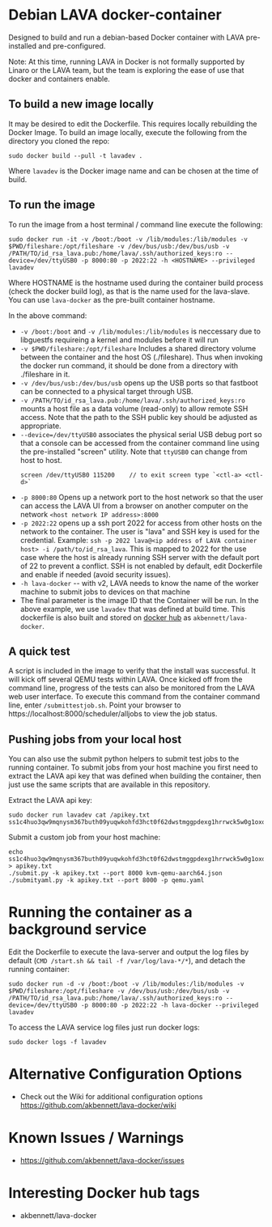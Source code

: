 # Debian LAVA docker-container
Designed to build and run a debian-based Docker container with LAVA pre-installed and pre-configured.

Note: At this time, running LAVA in Docker is not formally supported by Linaro or the LAVA team, but the team is exploring the ease of use that docker and containers enable.

## To build a new image locally
It may be desired to edit the Dockerfile. This requires locally rebuilding the Docker Image. To build an image locally, execute the following from the directory you cloned the repo:

```
sudo docker build --pull -t lavadev .
```
Where `lavadev` is the Docker image name and can be chosen at the time of build.

## To run the image
To run the image from a host terminal / command line execute the following:

```
sudo docker run -it -v /boot:/boot -v /lib/modules:/lib/modules -v $PWD/fileshare:/opt/fileshare -v /dev/bus/usb:/dev/bus/usb -v /PATH/TO/id_rsa_lava.pub:/home/lava/.ssh/authorized_keys:ro --device=/dev/ttyUSB0 -p 8000:80 -p 2022:22 -h <HOSTNAME> --privileged lavadev
```
Where HOSTNAME is the hostname used during the container build process (check the docker build log), as that is the name used for the lava-slave. You can use `lava-docker` as the pre-built container hostname.

In the above command:
* `-v /boot:/boot` and `-v /lib/modules:/lib/modules` is neccessary due to libguestfs requireing a kernel and modules before it will run
* `-v $PWD/fileshare:/opt/fileshare` Includes a shared directory volume between the container and the host OS (./fileshare). Thus when invoking the docker run command, it should be done from a directory with ./fileshare in it.
* `-v /dev/bus/usb:/dev/bus/usb` opens up the USB ports so that fastboot can be connected to a physical target through USB.
* `-v /PATH/TO/id_rsa_lava.pub:/home/lava/.ssh/authorized_keys:ro` mounts a host file as a data volume (read-only) to allow remote SSH access. Note that the path to the SSH public key should be adjusted as appropriate.
* `--device=/dev/ttyUSB0` associates the physical serial USB debug port so that a console can be accessed from the container command line using the pre-installed "screen" utility. Note that `ttyUSB0` can change from host to host.
    ```shell
    screen /dev/ttyUSB0 115200    // to exit screen type `<ctl-a> <ctl-d>`
    ```
* `-p 8000:80` Opens up a network port to the host network so that the user can access the LAVA UI from a browser on another computer on the network `<host network IP address>:8000`
* `-p 2022:22` opens up a ssh port 2022 for access from other hosts on the network to the container. The user is "lava" and SSH key is used for the credential. Example: `ssh -p 2022 lava@<ip address of LAVA container host> -i /path/to/id_rsa_lava`. This is mapped to 2022 for the use case where the host is already running SSH server with the default port of 22 to prevent a conflict. SSH is not enabled by default, edit Dockerfile and enable if needed (avoid security issues).
* `-h lava-docker`  -- with v2, LAVA needs to know the name of the worker machine to submit jobs to devices on that machine
* The final parameter is the image ID that the Container will be run.  In the above example, we use `lavadev` that was defined at build time.  This dockerfile is also built and stored on [docker hub](https://hub.docker.com/r/akbennett/lava-docker) as `akbennett/lava-docker`.

## A quick test
A script is included in the image to verify that the install was successful. It will kick off several QEMU tests within LAVA. Once kicked off from the command line, progress of the tests can also be monitored from the LAVA web user interface. To execute this command from the container command line, enter `/submittestjob.sh`. Point your browser to https://localhost:8000/scheduler/alljobs to view the job status.

## Pushing jobs from your local host
You can also use the submit python helpers to submit test jobs to the running container. To submit jobs from your host machine you first need to extract the LAVA api key that was defined when building the container, then just use the same scripts that are available in this repository.

Extract the LAVA api key:

```
sudo docker run lavadev cat /apikey.txt
ss1c4huo3qw9mqnysm367buth09yuqwkohfd3hct0f62dwstmggpdexg1hrrwck5w0g1oxo3nqnx0ny6n38b1uxeo4s8ii6gz1jiles3zhjo1qiyyr0qzqk51prt7sb7
```

Submit a custom job from your host machine:

```
echo ss1c4huo3qw9mqnysm367buth09yuqwkohfd3hct0f62dwstmggpdexg1hrrwck5w0g1oxo3nqnx0ny6n38b1uxeo4s8ii6gz1jiles3zhjo1qiyyr0qzqk51prt7sb7 > apikey.txt
./submit.py -k apikey.txt --port 8000 kvm-qemu-aarch64.json
./submityaml.py -k apikey.txt --port 8000 -p qemu.yaml
```

# Running the container as a background service
Edit the Dockerfile to execute the lava-server and output the log files by default (`CMD /start.sh && tail -f /var/log/lava-*/*`), and detach the running container:

```
sudo docker run -d -v /boot:/boot -v /lib/modules:/lib/modules -v $PWD/fileshare:/opt/fileshare -v /dev/bus/usb:/dev/bus/usb -v /PATH/TO/id_rsa_lava.pub:/home/lava/.ssh/authorized_keys:ro --device=/dev/ttyUSB0 -p 8000:80 -p 2022:22 -h lava-docker --privileged lavadev
```

To access the LAVA service log files just run docker logs:

```
sudo docker logs -f lavadev
```

# Alternative Configuration Options
* Check out the Wiki for additional configuration options https://github.com/akbennett/lava-docker/wiki

# Known Issues / Warnings
* https://github.com/akbennett/lava-docker/issues

# Interesting Docker hub tags
* akbennett/lava-docker
